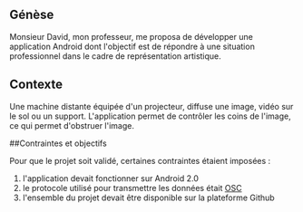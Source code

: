 ## Génèse

Monsieur David, mon professeur, me proposa de développer
une application Android dont l'objectif est de répondre
à une situation professionnel dans le cadre de
représentation artistique.


## Contexte

Une machine distante équipée d'un projecteur,
diffuse une image, vidéo sur le sol ou un support.
L'application permet de contrôler les coins de l'image,
ce qui permet d'obstruer l'image.


##Contraintes et objectifs

Pour que le projet soit validé, certaines contraintes étaient imposées :

1. l'application devait fonctionner sur Android 2.0
2. le protocole utilisé pour transmettre les données était [OSC](https://fr.wikipedia.org/wiki/Open_Sound_Control)
3. l'ensemble du projet devait être disponible sur la plateforme Github
